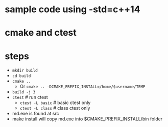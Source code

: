 # sample code using -std=c++14
# cmake and ctest
# steps
- `mkdir build`
- `cd build`
- `cmake ..`
  - Or `cmake .. -DCMAKE_PREFIX_INSTALL=/home/$username/TEMP`
- `build -j 3`
- `ctest` # run ctest
  - `ctest -L basic` # basic ctest only
  - `ctest -L class` # class ctest only 
- md.exe is found at src
- make install will copy md.exe into $CMAKE_PREFIX_INSTALL/bin folder
